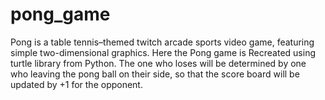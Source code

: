 # pong_game
Pong is a table tennis–themed twitch arcade sports video game, featuring simple two-dimensional graphics.
Here the Pong game is Recreated using turtle library from Python. The one who loses will be determined by one who leaving the pong ball on their side, so that the score board will be updated by +1 for the opponent.
